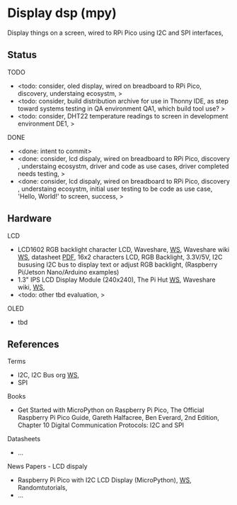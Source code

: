# Display dsp (mpy)

Display things on a screen, wired to RPi Pico using I2C and SPI interfaces, 

## Status

TODO
* <todo: consider, oled display, wired on breadboard to RPi Pico, discovery, understaing ecosystm, >
* <todo: consider, build distribution archive for use in Thonny IDE, as step toward systems testing in QA environment QA1, which build tool use? >
* <todo: consider, DHT22 temperature readings to screen in development environment DE1, >

DONE
* <done: intent to commit>
* <done: consider, lcd dispaly, wired on breadboard to RPi Pico, discovery , understaing ecosystm, driver and code as use cases, driver completed needs testing, >
* <done: consider, lcd dispaly, wired on breadboard to RPi Pico, discovery , understaing ecosystm, initial user testing to be code as use case, 'Hello, World!' to screen, success, >

## Hardware

LCD
* LCD1602 RGB backlight character LCD, Waveshare, [WS](https://www.waveshare.com/LCD1602-RGB-Module.htm), Waveshare wiki [WS](https://www.waveshare.com/wiki/LCD1602_RGB_Module), datasheet [PDF](https://www.waveshare.com/w/upload/2/2e/LCD1602_RGB_Module.pdf), 16x2 characters LCD, RGB Backlight, 3.3V/5V, I2C bususing I2C bus to display text or adjust RGB backlight, (Raspberry Pi/Jetson Nano/Arduino examples)
* 1.3" IPS LCD Display Module (240x240), The Pi Hut [WS](https://thepihut.com/products/1-3-ips-lcd-display-module-240x240), Waveshare wiki, [WS](https://www.waveshare.com/wiki/1.3inch_LCD_Module), 
* <todo: other tbd evaluation, >

OLED
* tbd

## References

Terms
* I2C, I2C Bus org [WS](https://www.i2c-bus.org/), 
* SPI

Books
* Get Started with MicroPython on Raspberry Pi Pico, The Official Raspberry Pi Pico Guide, Gareth Halfacree, Ben Everard, 2nd Edition, Chapter 10 Digital Communication Protocols: I2C and SPI

Datasheets
* ...

News Papers - LCD dispaly
* Raspberry Pi Pico with I2C LCD Display (MicroPython), [WS](https://randomnerdtutorials.com/raspberry-pi-pico-i2c-lcd-display-micropython/), Randomtutorials, 
* ...